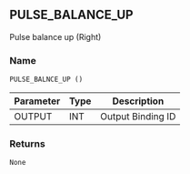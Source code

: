 ## PULSE\_BALANCE\_UP

Pulse balance up (Right)


### Name

`PULSE_BALNCE_UP ()`


| Parameter | Type | Description       |
| --------- | ---- | ----------------- |
| OUTPUT    | INT  | Output Binding ID |


### Returns

`None`
